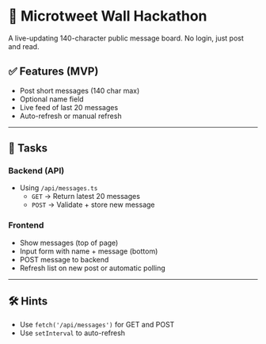 # 🧱 Microtweet Wall Hackathon

A live-updating 140-character public message board. No login, just post and read.

## ✅ Features (MVP)
- Post short messages (140 char max)
- Optional name field
- Live feed of last 20 messages
- Auto-refresh or manual refresh

---

## 🔧 Tasks

### Backend (API)
- Using `/api/messages.ts`
  - `GET` → Return latest 20 messages
  - `POST` → Validate + store new message

### Frontend
- Show messages (top of page)
- Input form with name + message (bottom)
- POST message to backend
- Refresh list on new post or automatic polling

---

## 🛠️ Hints

- Use `fetch('/api/messages')` for GET and POST
- Use `setInterval` to auto-refresh
